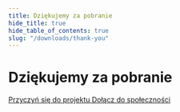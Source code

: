 ```yaml
---
title: Dziękujemy za pobranie
hide_title: true
hide_table_of_contents: true
slug: "/downloads/thank-you"
---
```


<div className="text-center margin-top--xl">

# Dziękujemy za pobranie

<div className="row margin-bottom--lg padding--sm flex-center">
<a className="button button--outline button--warning button--lg margin--sm" href="/contributing">
  Przyczyń się do projektu
</a>
<a className="button button--outline button--info button--lg margin--sm" href="https://linwood.dev/matrix">
  Dołącz do społeczności
</a>

</div>

</div>
